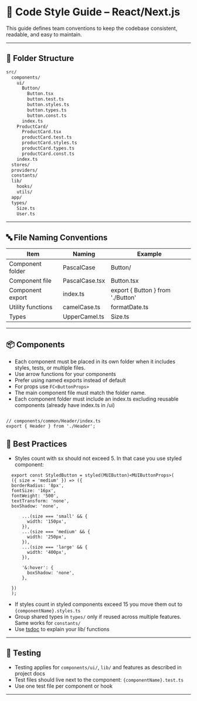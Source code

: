 # 📘 Code Style Guide – React/Next.js

This guide defines team conventions to keep the codebase consistent, readable, and easy to maintain.

---

## 📁 Folder Structure

```bash
src/
  components/
    ui/
      Button/
        Button.tsx
        button.test.ts
        button.styles.ts
        button.types.ts
        button.const.ts
      index.ts
    ProductCard/
      ProductCard.tsx
      productCard.test.ts
      productCard.styles.ts
      productCard.types.ts
      productCard.const.ts
    index.ts
  stores/
  providers/
  constants/
  lib/
    hooks/
    utils/
  app/
  types/
    Size.ts
    User.ts
```

---

## 🔤 File Naming Conventions

| Item              | Naming          | Example                           |
| ----------------- | --------------- | --------------------------------- |
| Component folder  | PascalCase      | Button/                           |
| Component file    | PascalCase.tsx  | Button.tsx                        |
| Component export  | index.ts        | export { Button } from './Button' |
| Utility functions | camelCase.ts    | formatDate.ts                     |
| Types             | UpperCamel.ts   | Size.ts                           |

---

## 📦 Components

- Each component must be placed in its own folder when it includes styles, tests, or multiple files.
- Use arrow functions for your components
- Prefer using named exports instead of default
- For props use `FC<ButtonProps>`
- The main component file must match the folder name.
- Each component folder must include an index.ts excluding reusable components (already have index.ts in /ui)

```tsx

// components/common/Header/index.ts
export { Header } from './Header';

```

## 📌 Best Practices

- Styles count with sx should not exceed 5. In that case you use styled component:

```tsx
  export const StyledButton = styled(MUIButton)<MUIButtonProps>(
  ({ size = 'medium' }) => ({
  borderRadius: '8px',
  fontSize: '16px',
  fontWeight: '500',
  textTransform: 'none',
  boxShadow: 'none',

      ...(size === 'small' && {
        width: '150px',
      }),
      ...(size === 'medium' && {
        width: '250px',
      }),
      ...(size === 'large' && {
        width: '400px',
      }),

      '&:hover': {
        boxShadow: 'none',
      },

  })
  );

  ```

- If styles count in styled components exceed 15 you move them out to `{componentName}.styles.ts`
- Group shared types in `types/` only if reused across multiple features. Same works for `constants/`
- Use [tsdoc]('https://tsdoc.org/') to explain your lib/ functions

---

## 🧪 Testing

- Testing applies for `components/ui/`, `lib/` and features as described in project docs
- Test files should live next to the component: `{componentName}.test.ts`
- Use one test file per component or hook

---
